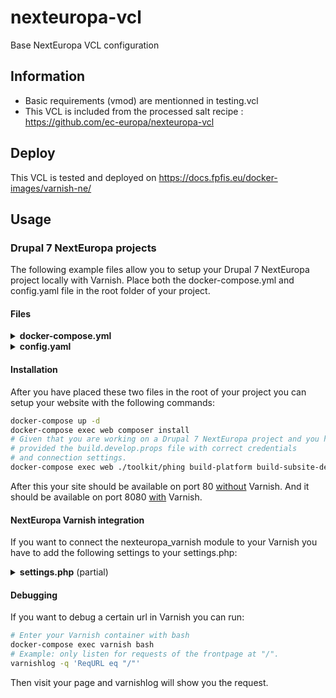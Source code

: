 # nexteuropa-vcl
Base NextEuropa VCL configuration

## Information
- Basic requirements (vmod) are mentionned in testing.vcl
- This VCL is included from the processed salt recipe : https://github.com/ec-europa/nexteuropa-vcl

## Deploy
This VCL is tested and deployed on https://docs.fpfis.eu/docker-images/varnish-ne/

## Usage

### Drupal 7 NextEuropa projects

The following example files allow you to setup your Drupal 7 NextEuropa project
locally with Varnish. Place both the docker-compose.yml and config.yaml file in
the root folder of your project.

#### Files

<details>
  <summary><b>docker-compose.yml</b></summary>

```yml
version: '2'
services:
  web:
    image: fpfis/httpd-php-dev:5.6
    working_dir: ${PWD}
     ports:
       # This makes your website available on port 80.
       - 80:8080
    volumes:
      - ${PWD}:${PWD}
    environment:
      DOCUMENT_ROOT: ${PWD}/build
  mysql:
    image: percona/percona-server:5.6
    environment:
      MYSQL_ALLOW_EMPTY_PASSWORD: "yes"
    volumes:
      - mysql:/var/lib/mysql
  varnish:
    image: fpfis/varnish-ne:4.1
    environment:
      # Comes from settings.php user:password in 64auth:
      # $conf['nexteuropa_varnish_request_user'] = "user";
      # $conf['nexteuropa_varnish_request_password'] = "password";
      - VARNISH_PURGE_KEY=dXNlcjpwYXNzd29yZA==
    volumes:
      # This file is responsible for generating your backends and directors in
      # Varnish. Documentation on this file can be found at the base image:
      # https://github.com/fpfis/varnish#configuration
      - ./config.yaml:/config.yaml
    ports:
      # This makes your Varnish instance available on port 8080.
      - 8080:8086

volumes:
  mysql:
```

</details>

<details>
  <summary><b>config.yaml</b></summary>

```yaml
# Documentation on this file can be found at the base image:
# https://github.com/fpfis/varnish#configuration
varnish:
  sites:
    # Site name is used as application tag and is used for purging:
    # https://github.com/fpfis/varnish/blob/master/scripts/directors.vcl.jinja2#L38
    # https://github.com/ec-europa/nexteuropa-vcl/blob/production/content_purge.vcl#L51
    drupal:
      # Subfolder if you have multisite on a single varnish
      path: /build
      # If your website is behind basic authentication run:
      # echo -n user:password | base64
      base64auth: --> insert base64auth string here
      # The instance(s) where your site can be found.
      # Is used to generate the backends and directors for Varnish.
      nodes:
        - host: web
          port: 8080
```

</details>

#### Installation

After you have placed these two files in the root of your project you can setup
your website with the following commands:

```bash
docker-compose up -d
docker-compose exec web composer install
# Given that you are working on a Drupal 7 NextEuropa project and you have
# provided the build.develop.props file with correct credentials
# and connection settings.
docker-compose exec web ./toolkit/phing build-platform build-subsite-dev install-clone
```

After this your site should be available on port 80 <u>without</u> Varnish. And
it should be available on port 8080 <u>with</u> Varnish.

#### NextEuropa Varnish integration

If you want to connect the nexteuropa_varnish module to your Varnish you have to
add the following settings to your settings.php:

<details>
  <summary><b>settings.php</b> (partial)</summary>

```php
# Default value.
$conf['nexteuropa_varnish_request_method'] = "PURGE";
# This comes from your docker-compose.yml file for the varnish service.
$conf['nexteuropa_varnish_http_targets'] = array ("http://varnish:8086");
# Site name is used as application tag, check config.yaml file for fpfis/varnish-ne and is used for purging:
# https://github.com/fpfis/varnish/blob/master/scripts/directors.vcl.jinja2#L38
# https://github.com/ec-europa/nexteuropa-vcl/blob/production/content_purge.vcl#L51
$conf['nexteuropa_varnish_tag'] = "drupal";
# Also used in your docker-compose.yml file within VARNISH_PURGE_KEY in base64auth format.
$conf['nexteuropa_varnish_request_user'] = "user";
$conf['nexteuropa_varnish_request_password'] = "password";
# Default value.
$conf['nexteuropa_varnish_http_timeout'] = "30";
```

</details>

#### Debugging

If you want to debug a certain url in Varnish you can run:
```bash
# Enter your Varnish container with bash
docker-compose exec varnish bash
# Example: only listen for requests of the frontpage at "/".
varnishlog -q 'ReqURL eq "/"'
```

Then visit your page and varnishlog will show you the request.


